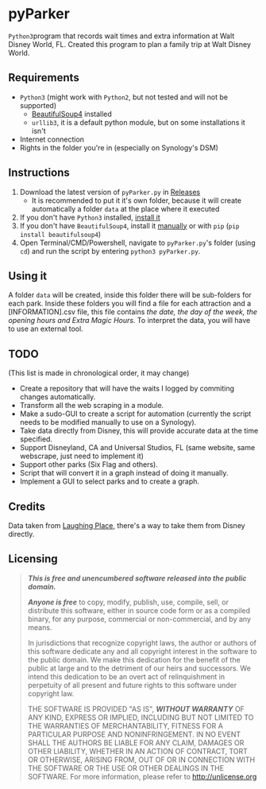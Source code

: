 # pyParker

`Python3`program that records wait times and extra information at Walt Disney World, FL. Created this program to plan a family trip at Walt Disney World.

## Requirements

- `Python3` (might work with `Python2`, but not tested and will not be supported)
  - [BeautifulSoup4](https://www.crummy.com/software/BeautifulSoup/) installed
  - `urllib3`, it is a default python module, but on some installations it isn't
- Internet connection
- Rights in the folder you're in (especially on Synology's DSM)

## Instructions

1. Download the latest version of `pyParker.py` in [Releases](https://github.com/BourgonLaurent/pyParker/releases)
    - It is recommended to put it it's own folder, because it will create automatically a folder `data` at the place where it executed
2. If you don't have `Python3` installed, [install it](https://www.python.org/downloads/)
3. If you don't have `BeautifulSoup4`, install it [manually](https://www.crummy.com/software/BeautifulSoup/) or with `pip` (`pip install beautifulsoup4`)
4. Open Terminal/CMD/Powershell, navigate to `pyParker.py`'s folder (using `cd`) and run the script by entering `python3 pyParker.py`.

## Using it

A folder `data` will be created, inside this folder there will be sub-folders for each park. Inside these folders you will find a file for each attraction and a [INFORMATION].csv file, this file contains *the date, the day of the week, the opening hours and Extra Magic Hours.* To interpret the data, you will have to use an external tool.

## TODO

(This list is made in chronological order, it may change)

- Create a repository that will have the waits I logged by commiting changes automatically.
- Transform all the web scraping in a module.
- Make a sudo-GUI to create a script for automation (currently the script needs to be modified manually to use on a Synology).
- Take data directly from Disney, this will provide accurate data at the time specified.
- Support Disneyland, CA and Universal Studios, FL (same website, same webscrape, just need to implement it)
- Support other parks (Six Flag and others).
- Script that will convert it in a graph instead of doing it manually.
- Implement a GUI to select parks and to create a graph.

## Credits

Data taken from [Laughing Place](http://laughingplace.com), there's a way to take them from Disney directly.

## Licensing

> _**This is free and unencumbered software released into the public domain.**_
>
> _**Anyone is free**_ to copy, modify, publish, use, compile, sell, or distribute this software, either in source code form or as a compiled binary, for any purpose, commercial or non-commercial, and by any means.
>
> In jurisdictions that recognize copyright laws, the author or authors of this software dedicate any and all copyright interest in the software to the public domain. We make this dedication for the benefit of the public at large and to the detriment of our heirs and successors. We intend this dedication to be an overt act of relinquishment in perpetuity of all present and future rights to this software under copyright law.
>
> THE SOFTWARE IS PROVIDED "AS IS", _**WITHOUT WARRANTY**_ OF ANY KIND, EXPRESS OR IMPLIED, INCLUDING BUT NOT LIMITED TO THE WARRANTIES OF MERCHANTABILITY, FITNESS FOR A PARTICULAR PURPOSE AND NONINFRINGEMENT. IN NO EVENT SHALL THE AUTHORS BE LIABLE FOR ANY CLAIM, DAMAGES OR OTHER LIABILITY, WHETHER IN AN ACTION OF CONTRACT, TORT OR OTHERWISE, ARISING FROM, OUT OF OR IN CONNECTION WITH THE SOFTWARE OR THE USE OR OTHER DEALINGS IN THE SOFTWARE.
> For more information, please refer to <http://unlicense.org>

